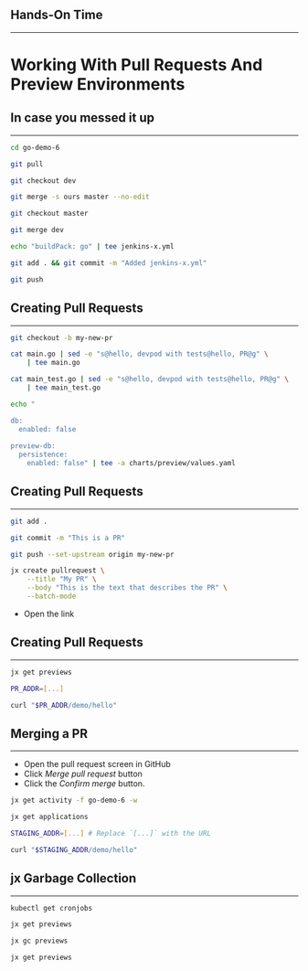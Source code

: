 ## Hands-On Time

---

# Working With Pull Requests And Preview Environments


## In case you messed it up

---

```bash
cd go-demo-6

git pull

git checkout dev

git merge -s ours master --no-edit

git checkout master

git merge dev

echo "buildPack: go" | tee jenkins-x.yml

git add . && git commit -m "Added jenkins-x.yml"

git push
```


<!-- .slide: data-background="img/pr.png" data-background-size="contain" -->


## Creating Pull Requests

---

```bash
git checkout -b my-new-pr

cat main.go | sed -e "s@hello, devpod with tests@hello, PR@g" \
    | tee main.go

cat main_test.go | sed -e "s@hello, devpod with tests@hello, PR@g" \
    | tee main_test.go

echo "

db:
  enabled: false
  
preview-db:
  persistence:
    enabled: false" | tee -a charts/preview/values.yaml
```


## Creating Pull Requests

---

```bash
git add .

git commit -m "This is a PR"

git push --set-upstream origin my-new-pr

jx create pullrequest \
    --title "My PR" \
    --body "This is the text that describes the PR" \
    --batch-mode
```

* Open the link


## Creating Pull Requests

---

```bash
jx get previews

PR_ADDR=[...]

curl "$PR_ADDR/demo/hello"
```


## Merging a PR

---

* Open the pull request screen in GitHub
* Click *Merge pull request* button
* Click the *Confirm merge* button.

```bash
jx get activity -f go-demo-6 -w

jx get applications

STAGING_ADDR=[...] # Replace `[...]` with the URL

curl "$STAGING_ADDR/demo/hello"
```


## jx Garbage Collection

---

```bash
kubectl get cronjobs

jx get previews

jx gc previews

jx get previews
```
